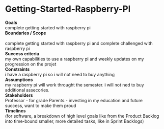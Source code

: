 # Getting-Started-Raspberry-PI
**Goals**</br>
complete getting started with raspberry pi </br>
**Boundaries / Scope** </br>  
complete getting started with raspberry pi and complete challenged with raspberry pi </br>
**Success criteria** </br> 
my own capabilities to use a raspberry pi and weekly updates on my progression on the projet </br>
**Constraints** </br>
i have a raspberry pi so i will not need to buy anything </br>
**Assumptions** </br>
my raspberry pi will work throught the semester. i will not ned to buy additional assecories. </br>
**Stakeholders** </br>
Professor - for grade Parents - investing in my education and future success, want to make them proud</br> 
**Timelines** </br>
(for software, a breakdown of high level goals like from the Product Backlog into time-bound smaller, more detailed tasks, like in Sprint Backlogs)
